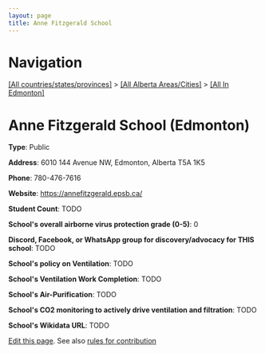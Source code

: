```yaml
---
layout: page
title: Anne Fitzgerald School
---
```

# Navigation

[[All countries/states/provinces]](../../..) > [[All Alberta Areas/Cities]](../..) > [[All In Edmonton]](..)

# Anne Fitzgerald School (Edmonton)

**Type**: Public

**Address**: 6010 144 Avenue NW, Edmonton, Alberta T5A 1K5

**Phone**: 780-476-7616

**Website**: <https://annefitzgerald.epsb.ca/>

**Student Count**: TODO

**School's overall airborne virus protection grade (0-5)**: 0

**Discord, Facebook, or WhatsApp group for discovery/advocacy for THIS school**: TODO

**School's policy on Ventilation**: TODO

**School's Ventilation Work Completion**: TODO

**School's Air-Purification**: TODO

**School's CO2 monitoring to actively drive ventilation and filtration**: TODO

**School's Wikidata URL**: TODO


[Edit this page](https://github.com/ventilate-schools/AB/edit/main/./Edmonton/Anne_Fitzgerald_School.md). See also [rules for contribution](../../../contribution-rules/)